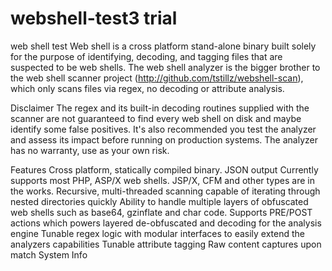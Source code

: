 # webshell-test3 trial
 web shell test
Web shell  is a cross platform stand-alone binary built solely for the purpose of identifying, decoding, and tagging files that are suspected to be web shells. The web shell analyzer is the bigger brother to the web shell scanner project (http://github.com/tstillz/webshell-scan), which only scans files via regex, no decoding or attribute analysis.

Disclaimer
The regex and its built-in decoding routines supplied with the scanner are not guaranteed to find every web shell on disk and maybe identify some false positives. It's also recommended you test the analyzer and assess its impact before running on production systems. The analyzer has no warranty, use as your own risk.

Features
Cross platform, statically compiled binary.
JSON output
Currently supports most PHP, ASP/X web shells. JSP/X, CFM and other types are in the works.
Recursive, multi-threaded scanning capable of iterating through nested directories quickly
Ability to handle multiple layers of obfuscated web shells such as base64, gzinflate and char code.
Supports PRE/POST actions which powers layered de-obfuscated and decoding for the analysis engine
Tunable regex logic with modular interfaces to easily extend the analyzers capabilities
Tunable attribute tagging
Raw content captures upon match
System Info



